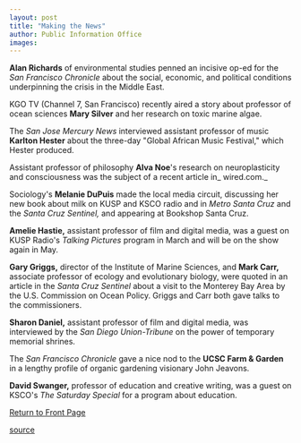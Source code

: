 ```yaml
---
layout: post
title: "Making the News"
author: Public Information Office
images:
---
```


**Alan Richards** of environmental studies penned an incisive op-ed for the _San Francisco Chronicle_ about the social, economic, and political conditions underpinning the crisis in the Middle East.

KGO TV (Channel 7, San Francisco) recently aired a story about professor of ocean sciences **Mary Silver** and her research on toxic marine algae.

The _San Jose Mercury News_ interviewed assistant professor of music **Karlton Hester** about the three-day "Global African Music Festival," which Hester produced.  
  
Assistant professor of philosophy **Alva Noe**'s research on neuroplasticity and consciousness was the subject of a recent article in_ wired.com._  
  
Sociology's **Melanie DuPuis** made the local media circuit, discussing her new book about milk on KUSP and KSCO radio and in _Metro Santa Cruz_ and the _Santa Cruz Sentinel,_ and appearing at Bookshop Santa Cruz.

**Amelie Hastie,** assistant professor of film and digital media, was a guest on KUSP Radio's _Talking Pictures_ program in March and will be on the show again in May.

**Gary Griggs,** director of the Institute of Marine Sciences, and **Mark Carr,** associate professor of ecology and evolutionary biology, were quoted in an article in the _Santa Cruz Sentinel_ about a visit to the Monterey Bay Area by the U.S. Commission on Ocean Policy. Griggs and Carr both gave talks to the commissioners.

**Sharon Daniel,** assistant professor of film and digital media, was interviewed by the _San Diego Union-Tribune_ on the power of temporary memorial shrines.

The _San Francisco Chronicle_ gave a nice nod to the **UCSC Farm & Garden** in a lengthy profile of organic gardening visionary John Jeavons.

**David Swanger,** professor of education and creative writing, was a guest on KSCO's _The Saturday Special_ for a program about education.

[Return to Front Page][1]


[1]: ../../index.html

[source](http://www1.ucsc.edu/currents/01-02/04-22/makenews.html "Permalink to makenews")
